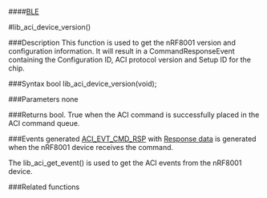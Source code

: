 ####[BLE](https://github.com/NordicSemiconductor/ble-sdk-arduino/tree/master/documentation/libraries/BLE "Go to BLE folder")

#lib_aci_device_version()

###Description
This function is used to get the nRF8001 version and configuration information.
It will result in a CommandResponseEvent containing the Configuration ID, ACI protocol version and Setup ID for the chip.

###Syntax
    bool lib_aci_device_version(void);

###Parameters
    none

###Returns
    bool. True when the ACI command is successfully placed in the ACI command queue.

###Events generated
[ACI_EVT_CMD_RSP](https://devzone.nordicsemi.com/documentation/ps/nRF8001_PS_v1.2.pdf#G1050945 "Go to nRF8001 PS") with [Response data](https://devzone.nordicsemi.com/documentation/ps/nRF8001_PS_v1.2.pdf#G1048410 "Go to nRF8001 PS") is generated when the nRF8001 device receives the command.  
  
The lib_aci_get_event() is used to get the ACI events from the nRF8001 device.

###Related functions
